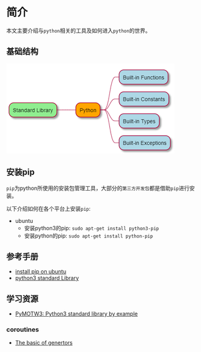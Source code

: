 # 简介

本文主要介绍与`python`相关的工具及如何进入`python`的世界。

## 基础结构

![PythonOverview](./asset/pythonOverview.PNG)

## 安装pip

`pip`为python所使用的安装包管理工具，大部分的`第三方开发包`都是借助`pip`进行安装。

以下介绍如何在各个平台上安装`pip`:

* ubuntu
    * 安装python3的pip: `sudo apt-get install python3-pip`
    * 安装python的pip: `sudo apt-get install python-pip`
  
## 参考手册

* [install pip on ubuntu](https://linuxize.com/post/how-to-install-pip-on-ubuntu-18.04/)
* [python3 standard Library](https://pymotw.com/3/index.html)

## 学习资源

* [PyMOTW3: Python3 standard library by example](https://pymotw.com/3/index.html)

### coroutines

* [The basic of genertors](https://realpython.com/introduction-to-python-generators/)
